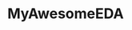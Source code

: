 ---
title: "MyAwesomeEDA"
excerpt: "<b>About:</b> Python module that provides a set of tools for exploring and analyzing your dataset<br/><b>Status:</b> Released<br/>[![Pepy Total Downloads](https://img.shields.io/pepy/dt/MyAwesomeEDA?style=flat&logoColor=white&label=Downloads&color=blue)](https://pepy.tech/projects/myawesomeeda) [![PyPI - Version](https://img.shields.io/pypi/v/myawesomeeda?label=PyPI&color=green)](https://pypi.org/project/myawesomeeda/) [![GitHub Repo stars](https://img.shields.io/github/stars/iliapopov17/myawesomeeda)](https://github.com/iliapopov17/MyAwesomeEDA/stargazers) <br/><img src='/images/tools/myawesomeeda.png' width='500px'>"
collection: tools
external_url: https://github.com/iliapopov17/MyAwesomeEDA
---